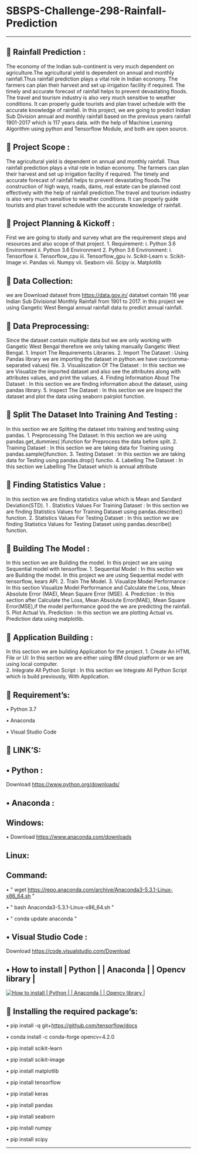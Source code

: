 # SBSPS-Challenge-298-Rainfall-Prediction 
-----------------------------------------

 Rainfall Prediction :
-----------------------
The economy of the Indian sub-continent is very much dependent on agriculture.The agricultural yield is dependent on annual and monthly rainfall.Thus rainfall prediction plays a vital role in Indian economy. The farmers can plan their harvest and set up irrigation facility if required. The timely and accurate forecast of rainfall helps to prevent devastating floods. The travel and tourism industry is also very much sensitive to weather conditions. It can properly guide tourists and 	plan travel schedule with the accurate knowledge of rainfall. In this project, we are going to predict Indian Sub Division annual and monthly rainfall based on the previous years rainfall 1901-2017 which is 117 years data. with the help of Machine Learning Algorithm using python and Tensorflow Module, and both are open source.

 Project Scope :
-----------------
The agricultural yield is dependent on annual and monthly rainfall. Thus rainfall	prediction plays a vital role in Indian economy. The farmers can plan their 	harvest and set up irrigation facility if required. The timely and accurate forecast of rainfall helps to prevent devastating floods.The construction of high ways, roads, dams, real estate can be planned cost effectively with the help of rainfall prediction.The travel and tourism industry is also very much sensitive to weather	conditions. It can properly guide tourists and plan travel schedule with the accurate knowledge of rainfall.
	

 Project Planning & Kickoff :
------------------------------
First we are going to study and survey what are the requirement steps and resources and also scope of that project. 
		1. Requirement:
		      i. Python 3.6  Environment
			     ii. Python 3.6  Environment
		2. Python 3.6  Environment:
			    i. Tensorflow 
      ii. Tensorflow_cpu 
      iii. Tensorflow_gpu 
      iv. Scikit-Learn 
      v. Scikit-Image
      vi. Pandas
      vii. Numpy
      vii. Seaborn
      viii. Scipy
      ix. Matplotlib


 Data Collection:
------------------
we are Download dataset from https://data.gov.in/ datatset contain 116 year	Indian Sub Divisional Monthly Rainfall from 1901 to 2017. in this project we using Gangetic West Bengal annual rainfall data to predict annual rainfall.

 Data Preprocessing:
---------------------
Since the dataset contain multiple data but we are only working with Gangetic West Bengal therefore we only taking manually Gangetic West Bengal.
		1. Import The Requirements Libraries.
		2. Import The Dataset :
			 Using Pandas library we are importing the dataset in python.we have csv(comma-separated values) file.
		3. Visualiszation Of The Dataset :
			 In this section we are Visualize  the imported dataset and also see the attributes along with attributes values, and print the values.
		4. Finding Information About The Dataset :
 	   In this section we are finding information about the dataset, using	pandas library. 
  5. Inspect The Dataset :
    	In this section we are Inspect the dataset and plot the data using	seaborn pairplot function.
     
 Split The Dataset Into Training And Testing :
----------------------------------------------
In this section we are Spliting the dataset into training and testing using pandas.
		1. Preprocessing The Dataset:
			   In this section we are using pandas.get_dummies( )function for Preprocess the data before split.
		2. Training Dataset : 
		   	In this section we are taking data for Training using 	pandas.sample()function.
		3. Testing Dataset : 
		   	In this section we are taking data for Testing using pandas.drop() functio.
  4. Labelling The Dataset : 
	     In this section we Labelling The Dataset which is annual attribute
      
 Finding Statistics Value : 
----------------------------
In this section we are finding statistics value which is Mean and Sandard Deviation(STD).
		1 . Statistics Values For Training Dataset :
		     	In this section we are finding Statistics Values for Training Dataset using pandas.describe() function.
		2. Statistics Values For Testing Dataset :
			     In this section we are finding Statistics Values for Testing Dataset using pandas.describe() function.

 Building The Model : 
---------------------
In this section we are Building the model. In this project we are using Sequential model with tensorflow.
		1. Sequential Model : 
			    In this section we are Building the model. In this project we are using Sequential model  with tensorflow, kears API.
		2. Train The Model.
		3. Visualize Model Performance :
			    In this section Visualize  Model Performance and Calculate the Loss, Mean Absolute Error (MAE), Mean Square Error (MSE).
		4. Prediction :
			   In this section after Calculate the Loss, Mean Absolute Error(MAE),	Mean Square Error(MSE),if the model performance good the we are predicting the rainfall.
		5. Plot Actual Vs. Prediction :
			In this section we are plotting Actual vs. Prediction data using matplotlib.

 Application Building :
-----------------------
In this section we are building Application for the project.
		1. Create An HTML File or UI:
			   In this section we are either using IBM cloud platform or we are using local computer.  
		2. Integrate All Python Script :
			   In this section we Integrate All Python Script which is build	previously, With Application.


 Requirement’s:
----------------

• Python 3.7

• Anaconda

• Visual Studio Code

 LINK’S:
---------

• Python : 
----------
Download https://www.python.org/downloads/

• Anaconda : 
------------
Windows:
-------
• Download https://www.anaconda.com/downloads

Linux:
------
Command:
-------
• " wget https://repo.anaconda.com/archive/Anaconda3-5.3.1-Linux-x86_64.sh "

• " bash Anaconda3-5.3.1-Linux-x86_64.sh "

• " conda update anaconda "

• Visual Studio Code :
----------------------
Download https://code.visualstudio.com/Download

• How to install | Python | | Anaconda | | Opencv library |
------------------------------------------------------------
 [![How to install | Python | | Anaconda | | Opencv library |](https://yt-embed.herokuapp.com/embed?v=eVV3byQlYvA)](https://www.youtube.com/watch?v=eVV3byQlYvA "How to install | Python | | Anaconda | | Opencv library |")


 Installing the required package’s:
-------------------------------------
• pip install -q git+https://github.com/tensorflow/docs 

• conda install -c conda-forge opencv=4.2.0

• pip install scikit-learn

• pip install scikit-image

• pip install matplotlib

• pip install tensorflow

• pip install keras

• pip install pandas

• pip install seaborn

• pip install numpy

• pip install scipy


-----------------------------------------

